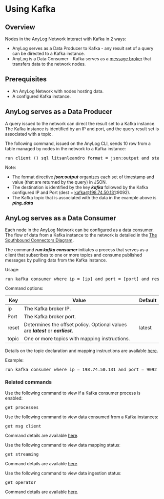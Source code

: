 # Using Kafka

## Overview

Nodes in the AnyLog Network interact with Kafka in 2 ways:
* AnyLog serves as a Data Producer to Kafka - any result set of a query can be directed to a Kafka instance.   
* AnyLog is a Data Consumer - Kafka serves as a [message broker](https://github.com/AnyLog-co/documentation/blob/master/message%20broker.md#using-a-message-broker) that transfers data to the network nodes.  
  
## Prerequisites

* An AnyLog Network with nodes hosting data.
* A configured Kafka instance.

## AnyLog serves as a Data Producer 

A query issued to the network can direct the result set to a Kafka instance.  
The Kafka instance is identified by an IP and port, and the query result set is associated with a topic.  

The following command, issued on the AnyLog CLI, sends 10 row from a table managed by nodes in the network to a Kafka instance:

<pre>
run client () sql litsanleandro format = json:output and stat  = false and dest = kafka@198.74.50.131:9092 and topic = ping_data "select device_name, timestamp, value, from ping_sensor where timestamp > now() - 1 day limit 10"
</pre>

Note:
* The format directive ***json:output*** organizes each set of timestamp and value (that are returned by the query) in JSON.
* The destination is identified by the key ***kafka*** followed by the Kafka configured IP and Port (dest = kafka@198.74.50.131:9092).
* The Kafka topic that is associated with the data in the example above is ***ping_data***

## AnyLog serves as a Data Consumer

Each node in the AnyLog Network can be configured as a data consumer.  
The flow of data from a Kafka instance to the network is detailed in the [The Southbound Connectors Diagram](https://github.com/AnyLog-co/documentation/blob/master/adding%20data.md#the-southbound-connectors-diagram).

The command ***run kafka consumer*** initiates a process that serves as a client that subscribes to one or more topics 
and consume published messages by pulling data from the Kafka instance.

Usage:

<pre>
run kafka consumer where ip = [ip] and port = [port] and reset = [latest/earliest] and topic = [topic and mapping instructions]
</pre>

Command options:

| Key        | Value  | Default  |
| ---------- | -------| ------- |
| ip         | The Kafka broker IP. |  |
| Port       | The Kafka broker port. | |
| reset      | Determines the offset policy. Optional values are ***latest*** or ***earliest***.| latest |
| topic      | One or more topics with mapping instructions.| |

Details on the topic declaration and mapping instructions are available [here](https://github.com/AnyLog-co/documentation/blob/master/message%20broker.md#the-topic-params).  

Example:
<pre>
run kafka consumer where ip = 198.74.50.131 and port = 9092 and offset = latest and topic = (name = ping_data and dbms = lsl_demo and table = ping_sensor and column.timestamp.timestamp = "bring [timestamp]" and column.value.int = "bring [value]")
</pre>


### Related commands

Use the following command to view if a Kafka consumer process is enabled:
<pre>
get processes
</pre>

Use the following command to view data consumed from a Kafka instances:
<pre>
get msg client
</pre>
Command details are available [here](https://github.com/AnyLog-co/documentation/blob/master/monitoring%20calls.md#get-msg-clients).

Use the following command to view data mapping status:
<pre>
get streaming
</pre>
Command details are available [here](https://github.com/AnyLog-co/documentation/blob/master/monitoring%20calls.md#get-streaming).

Use the following command to view data ingestion status:
<pre>
get operator
</pre>
Command details are available [here](https://github.com/AnyLog-co/documentation/blob/master/monitoring%20calls.md#get-operator).
